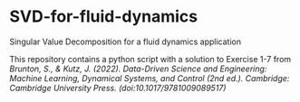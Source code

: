 # SVD-for-fluid-dynamics
Singular Value Decomposition for a fluid dynamics application

This repository contains a python script with a solution to Exercise 1-7 from <i>Brunton, S., & Kutz, J. (2022). Data-Driven Science and Engineering: Machine Learning, Dynamical Systems, and Control (2nd ed.). Cambridge: Cambridge University Press. (doi:10.1017/9781009089517)</i>

